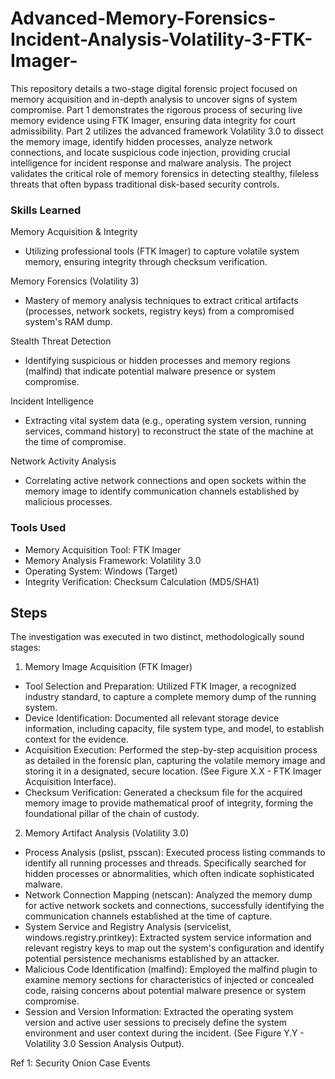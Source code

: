 # Advanced-Memory-Forensics-Incident-Analysis-Volatility-3-FTK-Imager-

This repository details a two-stage digital forensic project focused on memory acquisition and in-depth analysis to uncover signs of system compromise. Part 1 demonstrates the rigorous process of securing live memory evidence using FTK Imager, ensuring data integrity for court admissibility. Part 2 utilizes the advanced framework Volatility 3.0 to dissect the memory image, identify hidden processes, analyze network connections, and locate suspicious code injection, providing crucial intelligence for incident response and malware analysis. The project validates the critical role of memory forensics in detecting stealthy, fileless threats that often bypass traditional disk-based security controls.

### Skills Learned

Memory Acquisition & Integrity
- Utilizing professional tools (FTK Imager) to capture volatile system memory, ensuring integrity through checksum verification.

Memory Forensics (Volatility 3)
- Mastery of memory analysis techniques to extract critical artifacts (processes, network sockets, registry keys) from a compromised system's RAM dump.

Stealth Threat Detection
- Identifying suspicious or hidden processes and memory regions (malfind) that indicate potential malware presence or system compromise.

Incident Intelligence
- Extracting vital system data (e.g., operating system version, running services, command history) to reconstruct the state of the machine at the time of compromise.

Network Activity Analysis
- Correlating active network connections and open sockets within the memory image to identify communication channels established by malicious processes.

### Tools Used

- Memory Acquisition Tool: FTK Imager
- Memory Analysis Framework: Volatility 3.0
- Operating System: Windows (Target)
- Integrity Verification: Checksum Calculation (MD5/SHA1)

## Steps

The investigation was executed in two distinct, methodologically sound stages:

1. Memory Image Acquisition (FTK Imager)

- Tool Selection and Preparation: Utilized FTK Imager, a recognized industry standard, to capture a complete memory dump of the running system.
- Device Identification: Documented all relevant storage device information, including capacity, file system type, and model, to establish context for the evidence.
- Acquisition Execution: Performed the step-by-step acquisition process as detailed in the forensic plan, capturing the volatile memory image and storing it in a designated, secure location. (See Figure X.X - FTK Imager Acquisition Interface).
- Checksum Verification: Generated a checksum file for the acquired memory image to provide mathematical proof of integrity, forming the foundational pillar of the chain of custody.

2. Memory Artifact Analysis (Volatility 3.0)

- Process Analysis (pslist, psscan): Executed process listing commands to identify all running processes and threads. Specifically searched for hidden processes or abnormalities, which often indicate sophisticated malware.
- Network Connection Mapping (netscan): Analyzed the memory dump for active network sockets and connections, successfully identifying the communication channels established at the time of capture.
- System Service and Registry Analysis (servicelist, windows.registry.printkey): Extracted system service information and relevant registry keys to map out the system's configuration and identify potential persistence mechanisms established by an attacker.
- Malicious Code Identification (malfind): Employed the malfind plugin to examine memory sections for characteristics of injected or concealed code, raising concerns about potential malware presence or system compromise.
- Session and Version Information: Extracted the operating system version and active user sessions to precisely define the system environment and user context during the incident. (See Figure Y.Y - Volatility 3.0 Session Analysis Output).

Ref 1: Security Onion Case Events
